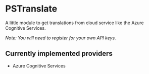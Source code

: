 # PSTranslate

A little module to get translations from cloud service like the Azure Cognitive Services.

*Note: You will need to register for your own API keys.*

## Currently implemented providers

- Azure Cognitive Services
